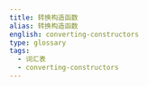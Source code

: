 ```yaml
---
title: 转换构造函数
alias: 转换构造函数
english: converting-constructors
type: glossary
tags:
  - 词汇表
  - converting-constructors
---
```

